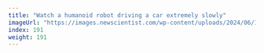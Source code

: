 ```yaml
---
title: "Watch a humanoid robot driving a car extremely slowly"
imageUrl: "https://images.newscientist.com/wp-content/uploads/2024/06/17135759/SEI_208710034.jpg?width=788"
index: 191
weight: 191
---
```


